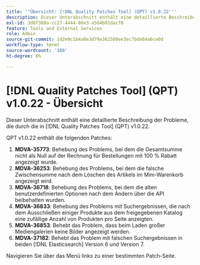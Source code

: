 ```yaml
---
title: '"Übersicht: [!DNL Quality Patches Tool] (QPT) v1.0.22'''
description: Dieser Unterabschnitt enthält eine detaillierte Beschreibung der Probleme, die durch die in [!DNL Quality Patches Tool] (QPT) v1.0.22.
exl-id: 3d8f380a-cc27-4444-86e3-a564b01dacf0
feature: Tools and External Services
role: Admin
source-git-commit: 1d2e0c1b4a8e3d79a362500ee3ec7bde84a6ce0d
workflow-type: tm+mt
source-wordcount: '168'
ht-degree: 0%

---
```


# [!DNL Quality Patches Tool] (QPT) v1.0.22 - Übersicht

Dieser Unterabschnitt enthält eine detaillierte Beschreibung der Probleme, die durch die in [!DNL Quality Patches Tool] (QPT) v1.0.22.

QPT v1.0.22 enthält die folgenden Patches:

1. **MDVA-35773**: Behebung des Problems, bei dem die Gesamtsumme nicht als Null auf der Rechnung für Bestellungen mit 100 % Rabatt angezeigt wurde.
1. **MDVA-36253**: Behebung des Problems, bei dem die falsche Zwischensumme nach dem Löschen des Artikels im Mini-Warenkorb angezeigt wird.
1. **MDVA-36718**: Behebung des Problems, bei dem die alten benutzerdefinierten Optionen nach dem Ändern über die API beibehalten wurden.
1. **MDVA-36833**: Behebung des Problems mit Suchergebnissen, die nach dem Ausschließen einiger Produkte aus dem freigegebenen Katalog eine zufällige Anzahl von Produkten pro Seite anzeigten.
1. **MDVA-36853**: Behebt das Problem, dass beim Laden großer Mediengalerien keine Bilder angezeigt werden.
1. **MDVA-37182**: Behebt das Problem mit falschen Suchergebnissen in beiden [!DNL Elasticsearch] Version 6 und Version 7.

Navigieren Sie über das Menü links zu einer bestimmten Patch-Seite.
